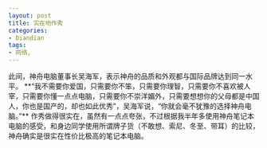 ```yaml
---
layout: post
title: 实在地作秀
categories:
- Diandian
tags:
- 网络, 
---
```

此间，神舟电脑董事长吴海军，表示神舟的品质和外观都与国际品牌达到同一水平。 \*\*“我不需要你爱国，只需要你不笨，只需要你理智，只需要你不喜欢被人宰，只需要你懂一点点电脑，只需要你不崇洋媚外，只需要想想你的父母都是中国人，你也是国产的，却也如此优秀”，吴海军说，“你就会毫不犹豫的选择神舟电脑。”\*\* 作秀做得很实在，虽然有一点点夸张，不过根据我半年多使用神舟笔记本电脑的感受，和身边同学使用所谓牌子货（不敢想、索尼、冬至、带耳）的比较，神舟确实是很实在性价比极高的笔记本电脑。